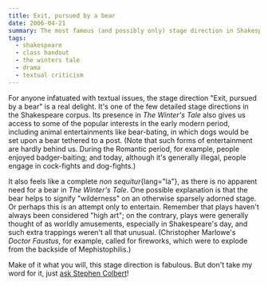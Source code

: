 ```yaml
---
title: Exit, pursued by a bear
date: 2006-04-21
summary: The most famous (and possibly only) stage direction in Shakespeare
tags:
  - shakespeare
  - class handout
  - the winters tale
  - drama
  - textual criticism
---
```


For anyone infatuated with textual issues, the stage direction "Exit, pursued by a bear" is a real delight. It's one of the few detailed stage directions in the Shakespeare corpus. Its presence in <cite>The Winter's Tale</cite> also gives us access to some of the popular interests in the early modern period, including animal entertainments like bear-bating, in which dogs would be set upon a bear tethered to a post. (Note that such forms of entertainment are hardly behind us. During the Romantic period, for example, people enjoyed badger-baiting; and today, although it's generally illegal, people engage in cock-fights and dog-fights.)

It also feels like a complete *non sequitur*{lang="la"}, as there is no apparent need for a bear in <cite>The Winter's Tale</cite>. One possible explanation is that the bear helps to signify "wilderness" on an otherwise sparsely adorned stage. Or perhaps this is an attempt only to entertain. Remember that plays haven't always been considered "high art"; on the contrary, plays were generally thought of as worldly amusements, especially in Shakespeare's day, and such extra trappings weren't all that unusual. (Christopher Marlowe's <cite>Doctor Faustus</cite>, for example, called for fireworks, which were to explode from the backside of Mephistophilis.)

Make of it what you will, this stage direction is fabulous. But don't take my word for it, just [ask Stephen Colbert](https://www.cc.com/video/agw4nc/the-colbert-report-the-word-bard)!
